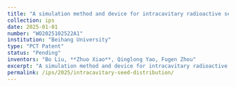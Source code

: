 ```yaml
---
title: "A simulation method and device for intracavitary radioactive seed source distribution"
collection: ips
date: 2025-01-01
number: "WO2025102522A1"
institution: "Beihang University"
type: "PCT Patent"
status: "Pending"
inventors: "Bo Liu, **Zhuo Xiao**, Qinglong Yao, Fugen Zhou"
excerpt: "A simulation method and device for intracavitary radioactive seed source distribution."
permalink: /ips/2025/intracavitary-seed-distribution/
---
```

